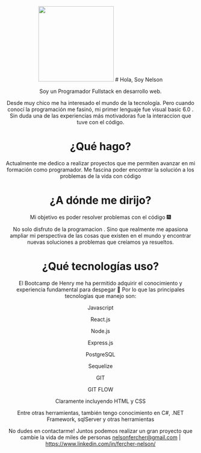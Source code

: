 <div align="center">
        <img src="https://media.giphy.com/media/TFPdmm3rdzeZ0kP3zG/giphy.gif" width="200">
        <h1="center"> # Hola, Soy Nelson </h1>

   


Soy un Programador Fullstack en desarrollo web.

Desde muy chico me ha interesado el mundo de la tecnología. Pero cuando conocí la programación me fasinó, mi primer lenguaje fue visual basic 6.0 . Sin duda una de las experiencias más motivadoras fue la interaccion que tuve con el código.

<h1 align="center"> ¿Qué hago? </h1>


Actualmente me dedico a realizar proyectos que me permiten avanzar en mi formación como programador. Me fascina poder encontrar la solución a los problemas de la vida con código
<h1 align="center"> ¿A dónde me dirijo? </h1>


Mi objetivo es poder resolver problemas con el código 🎆

No solo disfruto de la programacion . Sino que realmente me apasiona ampliar mi perspectiva de las cosas que existen en el mundo y encontrar nuevas soluciones a problemas que creíamos ya resueltos.

<h1 align="center"> ¿Qué tecnologías uso? </h1>


El Bootcamp de Henry me ha permitido adquirir el conocimiento y experiencia fundamental para despegar 🚀 Por lo que las principales tecnologías que manejo son:

Javascript

React.js

Node.js

Express.js

PostgreSQL

Sequelize

GIT

GIT FLOW

Claramente incluyendo HTML y CSS

Entre otras herramientas, también tengo conocimiento en C#, .NET Framework, sqlServer y otras herramientas

No dudes en contactarme!
Juntos podemos realizar un gran proyecto que cambie la vida de miles de personas
nelsonfercher@gmail.com | https://www.linkedin.com/in/fercher-nelson/
</div>
